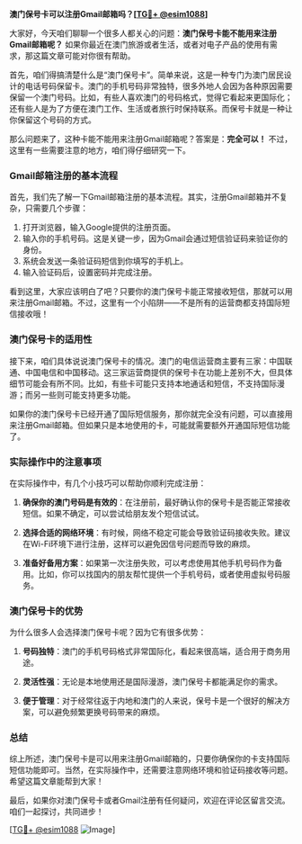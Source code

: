 **澳门保号卡可以注册Gmail邮箱吗？[[TG💪+ @esim1088](https://t.me/s/esim1088)]**

大家好，今天咱们聊聊一个很多人都关心的问题：**澳门保号卡能不能用来注册Gmail邮箱呢？** 如果你最近在澳门旅游或者生活，或者对电子产品的使用有需求，那这篇文章可能对你很有帮助。

首先，咱们得搞清楚什么是“澳门保号卡”。简单来说，这是一种专门为澳门居民设计的电话号码保留卡。澳门的手机号码非常独特，很多外地人会因为各种原因需要保留一个澳门号码。比如，有些人喜欢澳门的号码格式，觉得它看起来更国际化；还有些人是为了方便在澳门工作、生活或者旅行时保持联系。而保号卡就是一种让你保留这个号码的方式。

那么问题来了，这种卡能不能用来注册Gmail邮箱呢？答案是：**完全可以！** 不过，这里有一些需要注意的地方，咱们得仔细研究一下。

### Gmail邮箱注册的基本流程

首先，我们先了解一下Gmail邮箱注册的基本流程。其实，注册Gmail邮箱并不复杂，只需要几个步骤：

1. 打开浏览器，输入Google提供的注册页面。
2. 输入你的手机号码。这是关键一步，因为Gmail会通过短信验证码来验证你的身份。
3. 系统会发送一条验证码短信到你填写的手机上。
4. 输入验证码后，设置密码并完成注册。

看到这里，大家应该明白了吧？只要你的澳门保号卡能正常接收短信，那就可以用来注册Gmail邮箱。不过，这里有一个小陷阱——不是所有的运营商都支持国际短信接收哦！

### 澳门保号卡的适用性

接下来，咱们具体说说澳门保号卡的情况。澳门的电信运营商主要有三家：中国联通、中国电信和中国移动。这三家运营商提供的保号卡在功能上差别不大，但具体细节可能会有所不同。比如，有些卡可能只支持本地通话和短信，不支持国际漫游；而另一些则可能支持更多功能。

如果你的澳门保号卡已经开通了国际短信服务，那你就完全没有问题，可以直接用来注册Gmail邮箱。但如果只是本地使用的卡，可能就需要额外开通国际短信功能了。

### 实际操作中的注意事项

在实际操作中，有几个小技巧可以帮助你顺利完成注册：

1. **确保你的澳门号码是有效的**：在注册前，最好确认你的保号卡是否能正常接收短信。如果不确定，可以尝试给朋友发个短信试试。
   
2. **选择合适的网络环境**：有时候，网络不稳定可能会导致验证码接收失败。建议在Wi-Fi环境下进行注册，这样可以避免因信号问题而导致的麻烦。

3. **准备好备用方案**：如果第一次注册失败，可以考虑使用其他手机号码作为备用。比如，你可以找国内的朋友帮忙提供一个手机号码，或者使用虚拟号码服务。

### 澳门保号卡的优势

为什么很多人会选择澳门保号卡呢？因为它有很多优势：

1. **号码独特**：澳门的手机号码格式非常国际化，看起来很高端，适合用于商务用途。
   
2. **灵活性强**：无论是本地使用还是国际漫游，澳门保号卡都能满足你的需求。
   
3. **便于管理**：对于经常往返于内地和澳门的人来说，保号卡是一个很好的解决方案，可以避免频繁更换号码带来的麻烦。

### 总结

综上所述，澳门保号卡是可以用来注册Gmail邮箱的，只要你确保你的卡支持国际短信功能即可。当然，在实际操作中，还需要注意网络环境和验证码接收等问题。希望这篇文章能帮到大家！

最后，如果你对澳门保号卡或者Gmail注册有任何疑问，欢迎在评论区留言交流。咱们一起探讨，共同进步！

[[TG💪+ @esim1088](https://t.me/s/esim1088) ![Image](https://i.postimg.cc/4NQfJmqS/Snipaste-2025-05-13-00-14-12.png)]
